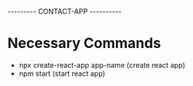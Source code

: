 --------- CONTACT-APP ----------

# Necessary Commands
- npx create-react-app app-name     (create react app)
- npm start     (start react app)